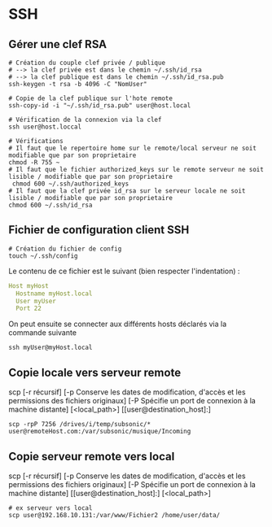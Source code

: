 # SSH



## Gérer une clef RSA

````shell
# Création du couple clef privée / publique
# --> la clef privée est dans le chemin ~/.ssh/id_rsa
# --> la clef publique est dans le chemin ~/.ssh/id_rsa.pub
ssh-keygen -t rsa -b 4096 -C "NomUser"

# Copie de la clef publique sur l'hote remote
ssh-copy-id -i "~/.ssh/id_rsa.pub" user@host.local

# Vérification de la connexion via la clef
ssh user@host.loccal

# Vérifications
# Il faut que le repertoire home sur le remote/local serveur ne soit modifiable que par son proprietaire
chmod -R 755 ~
# Il faut que le fichier authorized_keys sur le remote serveur ne soit lisible / modifiable que par son proprietaire
 chmod 600 ~/.ssh/authorized_keys
# Il faut que la clef privée id_rsa sur le serveur locale ne soit lisible / modifiable que par son proprietaire
chmod 600 ~/.ssh/id_rsa
````



## Fichier de configuration client SSH

```shell
# Création du fichier de config
touch ~/.ssh/config
```

Le contenu de ce fichier est le suivant (bien respecter l'indentation) :

```yaml
Host myHost
  Hostname myHost.local
  User myUser
  Port 22
```

On peut ensuite se connecter aux différents hosts déclarés via la commande suivante

```shell
ssh myUser@myHost.local
```



## Copie locale vers serveur remote

scp [-r récursif] [-p Conserve les dates de modification, d'accès et les permissions des fichiers originaux] [-P Spécifie un port de connexion à la machine distante] [<local_path>] [[user@destination_host]:<file2>]
```shell
scp -rpP 7256 /drives/i/temp/subsonic/* user@remoteHost.com:/var/subsonic/musique/Incoming
```



## Copie serveur remote vers local

scp [-r récursif] [-p Conserve les dates de modification, d'accès et les permissions des fichiers originaux] [-P Spécifie un port de connexion à la machine distante] [[user@destination_host]:<file2>] [<local_path>]
```                      shell
# ex serveur vers local
scp user@192.168.10.131:/var/www/Fichier2 /home/user/data/
```